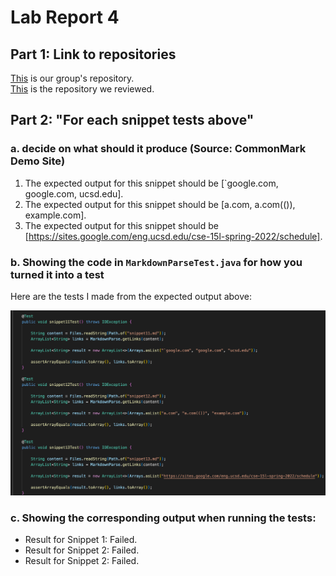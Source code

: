 # Lab Report 4

## Part 1: Link to repositories

[This](https://github.com/kcyy127/markdown-parser) is our group's repository. \
[This](https://github.com/Steven-Hsu1/markdown-parser) is the repository we reviewed.

## Part 2: "For each snippet tests above"

### a. decide on what should it produce (Source: CommonMark Demo Site)

1. The expected output for this snippet should be [\`google.com, google.com, ucsd.edu]. 
2. The expected output for this snippet should be [a.com, a.com(()), example.com].
3. The expected output for this snippet should be [https://sites.google.com/eng.ucsd.edu/cse-15l-spring-2022/schedule].

### b. Showing the code in `MarkdownParseTest.java` for how you turned it into a test

Here are the tests I made from the expected output above:

![alt text](3tests.png)

### c. Showing the corresponding output when running the tests:

- Result for Snippet 1: Failed.
- Result for Snippet 2: Failed.
- Result for Snippet 2: Failed.
